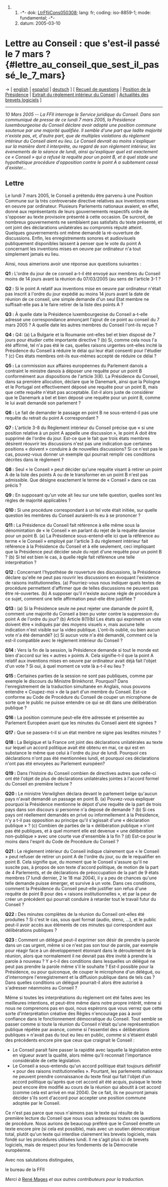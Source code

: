 1.  1.  -\*- dok: [LtrFfiiCons050308](LtrFfiiCons050308 "wikilink");
        lang: fr; coding: iso-8859-1; mode: fundamental; -\*-
    2.  datum: 2005-03-10

# Lettre au Conseil : que s\'est-il passé le 7 mars ? {#lettre_au_conseil_que_sest_il_passé_le_7_mars}

-\> \[ [ english](LtrFfiiCons050308En "wikilink") \| [
español](LtrFfiiCons050308Es "wikilink") \| [
deutsch](LtrFfiiCons050308De "wikilink") \] \[ [ Recueil de
questions](QuestCons050308En "wikilink") \| [ Position de la
Présidence](Cons050307Fr "wikilink") \| [ Extrait du règlement intérieur
du Conseil](ConsRules050308En "wikilink") \| [ Actualités des brevets
logiciels](SwpatcninoFr "wikilink") \]

------------------------------------------------------------------------

*10 Mars 2005 \-- La FFII interroge le Service juridique du Conseil.
Dans son communiqué de presse de ce lundi 7 mars 2005, la Présidence
luxembourgeoise du Conseil déclare avoir adopté une position commune
soutenue par une majorité qualifiée. Il semble d\'une part que ladite
majorité n\'existe pas, et, d\'autre part, que de multiples violations
du règlement intérieur du Conseil aient eu lieu. Le Conseil devrait au
moins s\'expliquer sur la manière dont il interprète, au regard de son
règlement intérieur, les évenements de la séance de lundi, ainsi
qu\'expliquer quel est exactement ce « Conseil » qui a refusé la requête
pour un point B, et à quel stade une hypothétique procédure
d\'opposition contre le point A a subitement cessé d\'exister\...*

## Lettre

Le lundi 7 mars 2005, le Conseil a prétendu être parvenu à une Position
Commune sur la très controversée directive relatives aux inventions
mises en oeuvre par ordinateur. Plusieurs Parlements nationaux avaient,
en effet, donné aux représentants de leurs gouvernements respectifs
ordre de s\'opposer au texte provisoire présenté à cette occasion. De
surcroit, de nombreux gouvernements ne semblaient pas satisfaits du
texte présenté, et ont joint des déclarations unilatérales au compromis
réputé atteint. Quelques gouvernements ont même demandé la ré-ouverture
de discussions. Enfin, les enregistrements sonores et audiovisuels
publiquement disponibles laissent à penser que le vote du point A
concernant les inventions mises en oeuvre par ordinateur n\'a tout
simplement jamais eu lieu.

Ainsi, nous aimerions avoir une réponse aux questions suivantes :

**Q1 :** L\'ordre du jour de ce conseil a-t-il été envoyé aux membres du
Conseil moins de 14 jours avant la réunion du 07/03/2005 (au sens de
l\'article 3-1 ?

**Q2 :** Si le point A relatif aux inventions mise en oeuvre par
ordinateur n\'était pas inscrit à l\'ordre du jour expédié au moins 14
jours avant la date de réunion de ce conseil, une simple demande d\'un
seul Etat membre ne suffisait-elle pas à le faire retirer de la liste
des points A ?

**Q3 :** À quelle date la Présidence luxembourgeoise du Conseil a-t-elle
adressé une correspondance annonçant l\'ajout de ce point au conseil du
7 mars 2005 ? A quelle date les autres membres du Conseil l\'ont-ils
reçue ?

**Q4 :** Q4: (a) La Bulgarie et la Roumanie ont-elles bel et bien
disposé de 7 jours pour étudier cette importante directive ? (b) Si,
comme cela nous l\'a été affirmé, tel n\'a pas été le cas, quelles
raisons urgentes ont-elles incité la Présidence du Conseil à réduire le
délai qui leur était consenti pour l\'étudier ? (c) Ces états membres
ont-ils eux-mêmes accepté de réduire ce délai ?

**Q5 :** La commission aux affaires européennes du Parlement danois a
contraint le ministre danois à déposer une requête pour un point B
conformément aux dispositions de l\'article 3(8). La Présidence du
Conseil, dans sa première allocution, déclare que le Danemark, ainsi que
la Pologne et le Portugal ont effectivement déposé une requête pour un
point B, mais que cette requête n\'était pas acceptable. Est-il alors
juste de considérer que le Danemark a bel et bien déposé une requête
pour un point B, comme le lui avait demandé son parlement ?

**Q6 :** Le fait de demander le passage en point B ne sous-entend-il pas
une requête du retrait du point A correspondant ?

**Q7 :** L\'article 3-8 du Règlement intérieur du Conseil précise que «
si une position relative à un point A appelle une discussion », le point
A doit être supprimé de l\'ordre du jour. Est-ce que le fait que trois
états membres désirent réouvrir les discussions n\'est pas une
indication que certaines positions « doivent » conduire à de nouvelles
discussions? Si ce n\'est pas le cas, pouvez-vous donner un exemple qui
pourrait remplir ces conditions décrites dans le règlement ?

**Q8 :** Seul « le Conseil » peut décider qu\'une requête visant à
retirer un point A de la liste des points A ou de le transformer en un
point B n\'est pas admissible. Que désigne exactement le terme de «
Conseil » dans ce cas précis ?

**Q9 :** En supposant qu\'un vote ait lieu sur une telle question,
quelles sont les règles de majorité applicables ?

**Q10 :** Si une procédure correspondant à un tel vote était initiée,
sur quelle question les membres du Conseil auraient-ils eu à se
prononcer ?

**Q11 :** La Présidence du Conseil fait référence à elle même sous la
dénomintation de « le Conseil » en parlant du rejet de la requête
danoise pour un point B. (a) La Présidence sous-entend-elle ici que la
référence au terme « le Conseil » employé par l\'article 3 du règlement
intérieur fait référence à la Présidence du Conseil et à elle seulement,
ceci impliquant que la Présidence peut décider seule du rejet d\'une
requête pour un point B ? (b) Si tel est bien le cas, à quelle règle
fait référence une telle interprétation ?

**Q12 :** Concernant l\'hypothèse de rouverture des discussions, la
Présidence déclare qu\'elle ne peut pas rouvrir les discussions en
évoquant l\'existence de raisons institutionnelles. (a) Pourriez-vous
nous indiquer quels textes de procédure permettent d\'affirmer que de
telles discussions ne peuvent pas être ré-ouvertes. (b) A supposer
qu\'il n\'existe aucune règle de procédure à ce sujet, comment une telle
affirmation peut-elle être justifiée ?

**Q13 :** (a) Si la Présidence seule ne peut rejeter une damande de
point B, comment une majorité du Conseil a bien pu voter contre la
suppression du point A de l\'ordre du jour? (b) Article 8(1)(b) Les
états qui expriment un vote doivent être « indiqués par des moyens
visuels », mais aucune telle indication n\'est visible sur la video
publique. L\'ont-ils oublié, ou bien aucun vote n\'a été demandé? (c) Si
aucun vote n\'a été demandé, comment ce la est-il compatible avec le
règlement intérieur du Conseil ?

**Q14 :** Vers la fin de la session, la Présidence demande si tout le
monde est bien d\'accord sur les « autres » points A. Cela signifie-t-il
que la point A relatif aux inventions mises en oeuvre par ordinateur
avait déjà fait l\'objet d\'un vote ? Si oui, à quel moment ce vote là
a-t-il eu lieu ?

**Q15 :** Certaines parties de la session ne sont pas publiques, comme
par exemple le discours du Ministre Brinkhorst. Pourquoi? Dans
l\'enregistrement de la traduction simultanée en Anglais, nous pouvons
entendre « Coupez-moi » de la part d\'un membre du Conseil. Est-ce
conforme au Code de Procédure du Conseil de couper un microphone de
sorte que le public ne puisse entendre ce qui se dit dans une
délibération publique ?

**Q16 :** La position commune peut-elle être adressée et présentée au
Parlement Européen avant que les minutes du Conseil aient été signées ?

**Q17 :** Que se passera-t-il si un état membre ne signe pas lesdites
minutes ?

**Q18 :** La Belgique et la France ont joint des déclarations
unilatérales au texte sur lequel un accord politique avait été obtenu en
mai, ce qui est en substance le même que celui à l\'ordre du jour de
lundi. Pourquoi ces déclarations n\'ont pas été mentionnées lundi, et
pourquoi ces déclarations n\'ont pas été envoyées au Parlement européen?

**Q19 :** Dans l\'histoire du Conseil combien de directives autres que
celle-ci ont été l\'objet de plus de déclarations unilatérales jointes à
l\'accord formel du Conseil en première lecture ?

**Q20 :** Le ministre Verwilghen déclara devant le parlement belge
qu\'aucun pays n\'avait demandé un passage en point B. (a) Pouvez-vous
expliquer pourquoi la Présidence mentionne le dépot d\'une requête de la
part de trois pays dans son discours si personne n\'a deposé de demande
? (b) Si ces pays ont réellement demandés en privé ou informellement à
la Présidence, n\'y a t-il pas opposition au principe qu\'il s\'agissait
d\'une « déclaration publique » ? (c) Combien de parties de la «
délibération publique » n\'ont pas été publiques, et à quel moment elle
est devenue « une délibération non-publique » avec une courte vue
d\'ensemble à la fin ? (d) Est-ce pour le moins dans l\'esprit du Code
de Procédure du Conseil ?

**Q21 :** Le règlement intérieur du Conseil indique clairement que « le
Conseil » peut refuser de retirer un point A de l\'ordre du jour, ou de
le requalifier en point B. Cela signifie que, du moment que le Conseil
s\'assure qu\'il ne suscite pas, à propos de son texte d\'accord
politique, de motion de la part de 4 Parlements, et de déclarations de
préoccupation de la part de 9 états membres (7 lundi dernier, 2 le 18
mai 2004), il y a peu de chances qu\'une telle demande puisse émerger,
et survive à un vote. Dans ces conditions, comment la Présidence du
Conseil peut-elle justifier son refus d\'une requête de point B pour des
« raisons institutionnelles », et par la peur de créer un précédent qui
pourrait conduire à retarder tout le travail futur du Conseil ?

**Q22 :** Des minutes complètes de la réunion du Conseil ont-elles été
produites ? Si c\'est le cas, sous quel format (audio, steno, \...), et
le public peut-il avoir accès aux éléments de ces minutes qui
correspondent aux délibérations publiques ?

**Q23 :** Comment un délégué peut-il exprimer son désir de prendre la
parole dans un cas urgent, même si ce n\'est pas son tour de parole, par
exemple pour réagir face à un développement étonnant dans le déroulement
de la réunion, alors que normalement il ne devrait pas être invité à
prendre la parole à nouveau ? Y a-t-il des conditions dans lesquelles un
délégué ne peut pas prendre la parole même s\'il le souhaite ? Est-il
possible pour la Présidence, ou pour quiconque, de couper le microphone
d\'un délégué, ou d\'interrompre l\'enregistrement et la diffusion
publique dans de tels cas ? Dans quelles conditions un délégué
pourrait-il alors être autorisé à s\'adresser néanmoins au Conseil ?

Même si toutes les interprétations du règlement ont été faites avec les
meilleures intentions, et peut-être même dans notre propre intérêt, même
si nous ne comprenons pas en quoi, nous espérons que vous verrez que
cette sorte d\'interprétation créative des Règles n\'encourage pas à
avoir confiance dans le fonctionnement démocratique du Conseil. Tout
semble se passer comme si toute la réunion du Conseil n\'était qu\'une
représentration publique répétée par avance, comme si l\'essentiel des «
délibérations publiques » n\'avait pas du tout eu lieu en public, comme
si s\'étaient établi des précédents encore pire que ceux que craignait
le Conseil :

-   Le Conseil parait faire passer la rapidité avec laquelle la
    législation entre en vigueur avant la qualité, alors même qu\'il
    reconnait l\'importance considérable de cette législation.
-   Le Conseil a sous-entendu qu\'un accord politique était toujours
    définitif « pour des raisons institutionnelles ». Pourtant, les
    parlements nationaux ne peuvent prendre connaissance du texte final
    qui fait l\'objet d\'un accord politique qu\'après que cet accord
    ait été acquis, puisque le texte peut encore être modifié au cours
    de la réunion qui aboutit à cet accord (comme cela est arrivé en mai
    2004). De ce fait, ils ne pourront jamais décider s\'ils sont
    d\'accord pour accepter une position commune adoptée par le Conseil.

Ce n\'est pas parce que nous n\'aimons pas le texte qui résulte de la
première lecture du Conseil que nous vous adressons toutes ces questions
de procédure. Nous aurions de beaucoup préféré que le Conseil émette un
texte encore pire (si cela est possible), mais avec un soutien
démocratique total, plutôt qu\'un texte qui interdise clairement les
brevets logiciels, mais fondé sur les procédures utilisées lundi. Il ne
s\'agit plus ici de brevets logiciels, mais de respect pour les
fondements de la Démocratie européenne.

Avec nos salutations distinguées,

le bureau de la FFII

*Merci à* [René
Mages](http://brevets-logiciels.info/wiki/wakka.php?wiki=TraductionS "wikilink")
*et aux autres contributeurs pour la traduction.*

